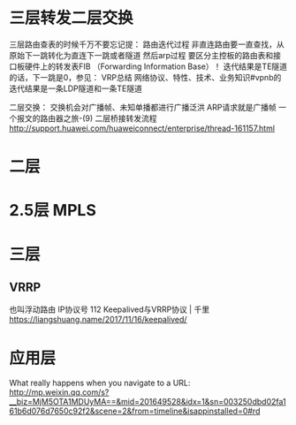 
# 三层转发二层交换

三层路由查表的时候千万不要忘记提：
路由迭代过程
非直连路由要一直查找，从原始下一跳转化为直连下一跳或者隧道
然后arp过程
要区分主控板的路由表和接口板硬件上的转发表FIB （Forwarding Information Base）！
迭代结果是TE隧道的话，下一跳是0，参见：
VRP总结 网络协议、特性、技术、业务知识#vpnb的迭代结果是一条LDP隧道和一条TE隧道

二层交换：
交换机会对广播帧、未知单播都进行广播泛洪
ARP请求就是广播帧
一个报文的路由器之旅-(9) 二层桥接转发流程
http://support.huawei.com/huaweiconnect/enterprise/thread-161157.html  



# 二层

# 2.5层 MPLS

# 三层
## VRRP
也叫浮动路由
IP协议号 112
Keepalived与VRRP协议 | 千里
https://liangshuang.name/2017/11/16/keepalived/

# 应用层

What really happens when you navigate to a URL:
http://mp.weixin.qq.com/s?__biz=MjM5OTA1MDUyMA==&mid=201649528&idx=1&sn=003250dbd02fa161b6d076d7650c92f2&scene=2&from=timeline&isappinstalled=0#rd

